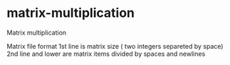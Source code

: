 # matrix-multiplication
Matrix multiplication

Matrix file format
1st line is matrix size ( two integers separeted by space)
2nd line and lower are matrix items divided by spaces and newlines